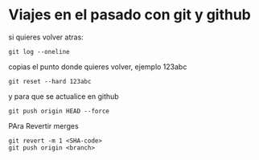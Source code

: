 # Viajes en el pasado con git y github

si quieres volver atras:

```
git log --oneline
```

copias el punto donde quieres volver, ejemplo 123abc

```
git reset --hard 123abc
```

y para que se actualice en github

```
git push origin HEAD --force
```

PAra Revertir merges

```
git revert -m 1 <SHA-code>
git push origin <branch>
```
